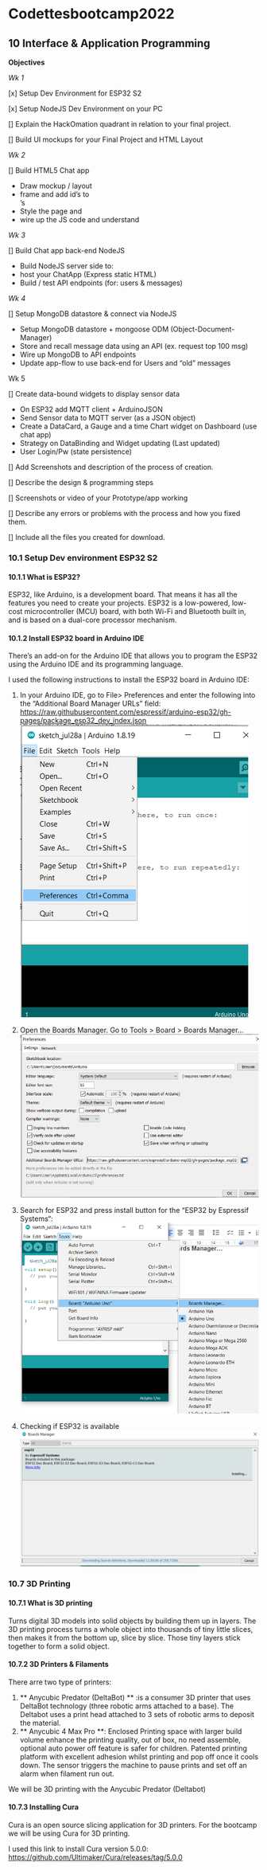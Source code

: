 # Codettesbootcamp2022

## 10 Interface & Application Programming

**Objectives**

*Wk 1*

[x] Setup Dev Environment for ESP32 S2

[x] Setup NodeJS Dev Environment on your PC

[] Explain the HackOmation quadrant in relation to your final project.

[] Build UI mockups for your Final Project and HTML Layout

*Wk 2*

[] Build HTML5 Chat app
* Draw mockup / layout
* frame and add id’s to <div>’s
* Style the page and 
* wire up the JS code and understand
  
*Wk 3*
  
[] Build Chat app back-end NodeJS
* Build NodeJS server side to: 
* host your ChatApp (Express static HTML)
* Build / test API endpoints (for: users & messages)
  
*Wk 4*
  
[] Setup MongoDB datastore & connect via NodeJS
* Setup MongoDB datastore + mongoose ODM (Object-Document-Manager)
* Store and recall message data using an API (ex. request top 100 msg)
* Wire up MongoDB to API endpoints
* Update app-flow to use back-end for Users and “old” messages
  
Wk 5
  
[] Create data-bound widgets to display sensor data
 * On ESP32 add MQTT client + ArduinoJSON
 * Send Sensor data to MQTT server (as a JSON object)
 * Create a DataCard, a Gauge and a time Chart widget on Dashboard (use chat app)
 * Strategy on DataBinding and Widget updating (Last updated)
 * User Login/Pw (state persistence)

[] Add Screenshots and description of the process of creation. 
  
[] Describe the design & programming steps
  
[] Screenshots or video of your Prototype/app working
  
[] Describe any errors or problems with the process and how you fixed them. 
  
[] Include all the files you created for download. 


  
  
### 10.1 Setup Dev environment ESP32 S2
#### 10.1.1 What is ESP32?

ESP32, like Arduino, is a development board. That means it has all the features you need to create your projects. ESP32 is a low-powered, low-cost microcontroller (MCU) board, with both Wi-Fi and Bluetooth built in, and is based on a dual-core processor mechanism.

#### 10.1.2 Install ESP32 board in Arduino IDE

There’s an add-on for the Arduino IDE that allows you to program the ESP32 using the Arduino IDE and its programming language.

I used the following instructions to install the ESP32 board in Arduino IDE:

1. In your Arduino IDE, go to File> Preferences and enter the following into the “Additional Board Manager URLs” field:
   https://raw.githubusercontent.com/espressif/arduino-esp32/gh-pages/package_esp32_dev_index.json
   ![](images1/image1.png)
  
  
2. Open the Boards Manager. Go to Tools > Board > Boards Manager…
   ![](images1/image2.png)
  
  
3. Search for ESP32 and press install button for the “ESP32 by Espressif Systems“:
  ![](images1/image3.png)
  
  
4. Checking if ESP32 is available 
  ![](images1/image4.png)

  
### 10.7 3D Printing
#### 10.7.1 What is 3D printing

Turns digital 3D models into solid objects by building  them up in layers. The 3D printing process turns a whole object into thousands of tiny little slices, then makes  it from the bottom up, slice by slice. Those tiny layers stick together to form a solid object.

#### 10.7.2 3D Printers & Filaments
  There arre two type of printers:
  1. ** Anycubic Predator (DeltaBot) ** :is a consumer 3D printer that uses DeltaBot technology (three robotic arms attached to a base). The Deltabot uses a print head     attached to 3 sets of robotic arms to deposit the material.
  2. ** Anycubic 4 Max Pro **: Enclosed Printing space with larger build volume enhance the printing quality, out of box, no need assemble, optional auto power off feature is safer for children. Patented printing platform with excellent adhesion whilst printing and pop off once it cools down. The sensor triggers the machine to pause prints and set off an alarm when filament run out.

  We will be 3D printing with the Anycubic Predator (Deltabot)
  
#### 10.7.3 Installing Cura
  Cura is an open source slicing application for 3D printers.
  For the bootcamp we will be using Cura for 3D printing.
  
  I used this link to install Cura version 5.0.0: https://github.com/Ultimaker/Cura/releases/tag/5.0.0
  
